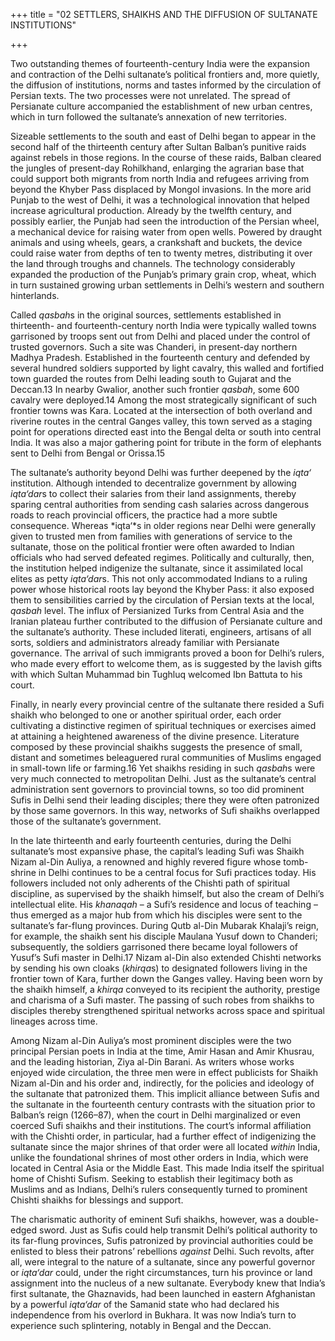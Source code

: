 +++
title = "02 SETTLERS, SHAIKHS AND THE DIFFUSION OF SULTANATE INSTITUTIONS"

+++

Two outstanding themes of fourteenth-century India were the expansion and contraction of the Delhi sultanate’s political frontiers and, more quietly, the diffusion of institutions, norms and tastes informed by the circulation of Persian texts. The two processes were not unrelated. The spread of Persianate culture accompanied the establishment of new urban centres, which in turn followed the sultanate’s annexation of new territories.

Sizeable settlements to the south and east of Delhi began to appear in the second half of the thirteenth century after Sultan Balban’s punitive raids against rebels in those regions. In the course of these raids, Balban cleared the jungles of present-day Rohilkhand, enlarging the agrarian base that could support both migrants from north India and refugees arriving from beyond the Khyber Pass displaced by Mongol invasions. In the more arid Punjab to the west of Delhi, it was a technological innovation that helped increase agricultural production. Already by the twelfth century, and possibly earlier, the Punjab had seen the introduction of the Persian wheel, a mechanical device for raising water from open wells. Powered by draught animals and using wheels, gears, a crankshaft and buckets, the device could raise water from depths of ten to twenty metres, distributing it over the land through troughs and channels. The technology considerably expanded the production of the Punjab’s primary grain crop, wheat, which in turn sustained growing urban settlements in Delhi’s western and southern hinterlands.

Called *qasbah*s in the original sources, settlements established in thirteenth- and fourteenth-century north India were typically walled towns garrisoned by troops sent out from Delhi and placed under the control of trusted governors. Such a site was Chanderi, in present-day northern Madhya Pradesh. Established in the fourteenth century and defended by several hundred soldiers supported by light cavalry, this walled and fortified town guarded the routes from Delhi leading south to Gujarat and the Deccan.13 In nearby Gwalior, another such frontier *qasbah*, some 600 cavalry were deployed.14 Among the most strategically significant of such frontier towns was Kara. Located at the intersection of both overland and riverine routes in the central Ganges valley, this town served as a staging point for operations directed east into the Bengal delta or south into central India. It was also a major gathering point for tribute in the form of elephants sent to Delhi from Bengal or Orissa.15

The sultanate’s authority beyond Delhi was further deepened by the *iqta‘* institution. Although intended to decentralize government by allowing *iqta‘dar*s to collect their salaries from their land assignments, thereby sparing central authorities from sending cash salaries across dangerous roads to reach provincial officers, the practice had a more subtle consequence. Whereas *iqta‘*s in older regions near Delhi were generally given to trusted men from families with generations of service to the sultanate, those on the political frontier were often awarded to Indian officials who had served defeated regimes. Politically and culturally, then, the institution helped indigenize the sultanate, since it assimilated local elites as petty *iqta‘dar*s. This not only accommodated Indians to a ruling power whose historical roots lay beyond the Khyber Pass: it also exposed them to sensibilities carried by the circulation of Persian texts at the local, *qasbah* level. The influx of Persianized Turks from Central Asia and the Iranian plateau further contributed to the diffusion of Persianate culture and the sultanate’s authority. These included literati, engineers, artisans of all sorts, soldiers and administrators already familiar with Persianate governance. The arrival of such immigrants proved a boon for Delhi’s rulers, who made every effort to welcome them, as is suggested by the lavish gifts with which Sultan Muhammad bin Tughluq welcomed Ibn Battuta to his court.

Finally, in nearly every provincial centre of the sultanate there resided a Sufi shaikh who belonged to one or another spiritual order, each order cultivating a distinctive regimen of spiritual techniques or exercises aimed at attaining a heightened awareness of the divine presence. Literature composed by these provincial shaikhs suggests the presence of small, distant and sometimes beleaguered rural communities of Muslims engaged in small-town life or farming.16 Yet shaikhs residing in such *qasbah*s were very much connected to metropolitan Delhi. Just as the sultanate’s central administration sent governors to provincial towns, so too did prominent Sufis in Delhi send their leading disciples; there they were often patronized by those same governors. In this way, networks of Sufi shaikhs overlapped those of the sultanate’s government.

In the late thirteenth and early fourteenth centuries, during the Delhi sultanate’s most expansive phase, the capital’s leading Sufi was Shaikh Nizam al-Din Auliya, a renowned and highly revered figure whose tomb-shrine in Delhi continues to be a central focus for Sufi practices today. His followers included not only adherents of the Chishti path of spiritual discipline, as supervised by the shaikh himself, but also the cream of Delhi’s intellectual elite. His *khanaqah* – a Sufi’s residence and locus of teaching – thus emerged as a major hub from which his disciples were sent to the sultanate’s far-flung provinces. During Qutb al-Din Mubarak Khalaji’s reign, for example, the shaikh sent his disciple Maulana Yusuf down to Chanderi; subsequently, the soldiers garrisoned there became loyal followers of Yusuf’s Sufi master in Delhi.17 Nizam al-Din also extended Chishti networks by sending his own cloaks \(*khirqa*s\) to designated followers living in the frontier town of Kara, further down the Ganges valley. Having been worn by the shaikh himself, a *khirqa* conveyed to its recipient the authority, prestige and charisma of a Sufi master. The passing of such robes from shaikhs to disciples thereby strengthened spiritual networks across space and spiritual lineages across time.

Among Nizam al-Din Auliya’s most prominent disciples were the two principal Persian poets in India at the time, Amir Hasan and Amir Khusrau, and the leading historian, Ziya al-Din Barani. As writers whose works enjoyed wide circulation, the three men were in effect publicists for Shaikh Nizam al-Din and his order and, indirectly, for the policies and ideology of the sultanate that patronized them. This implicit alliance between Sufis and the sultanate in the fourteenth century contrasts with the situation prior to Balban’s reign \(1266–87\), when the court in Delhi marginalized or even coerced Sufi shaikhs and their institutions. The court’s informal affiliation with the Chishti order, in particular, had a further effect of indigenizing the sultanate since the major shrines of that order were all located *within* India, unlike the foundational shrines of most other orders in India, which were located in Central Asia or the Middle East. This made India itself the spiritual home of Chishti Sufism. Seeking to establish their legitimacy both as Muslims and as Indians, Delhi’s rulers consequently turned to prominent Chishti shaikhs for blessings and support.

The charismatic authority of eminent Sufi shaikhs, however, was a double-edged sword. Just as Sufis could help transmit Delhi’s political authority to its far-flung provinces, Sufis patronized by provincial authorities could be enlisted to bless their patrons’ rebellions *against* Delhi. Such revolts, after all, were integral to the nature of a sultanate, since any powerful governor or *iqta‘dar* could, under the right circumstances, turn his province or land assignment into the nucleus of a new sultanate. Everybody knew that India’s first sultanate, the Ghaznavids, had been launched in eastern Afghanistan by a powerful *iqta‘dar* of the Samanid state who had declared his independence from his overlord in Bukhara. It was now India’s turn to experience such splintering, notably in Bengal and the Deccan.


